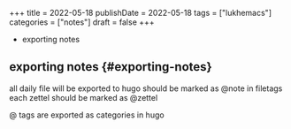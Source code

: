 +++
title = 2022-05-18
publishDate = 2022-05-18
tags = ["lukhemacs"]
categories = ["notes"]
draft = false
+++

-   exporting notes

<!--more-->


## exporting notes {#exporting-notes}

  all daily file will be exported to hugo
should be marked as @note  in filetags
each zettel should be marked as @zettel

@ tags are exported as categories in hugo